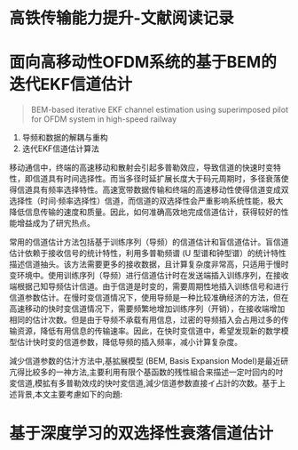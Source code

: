 # 高铁传输能力提升-文献阅读记录

# 面向高移动性OFDM系统的基于BEM的迭代EKF信道估计

> BEM-based iterative EKF channel estimation using superimposed pilot for OFDM system in high-speed railway

1. 导频和数据的解耦与重构
2. 迭代EKF信道估计算法

移动通信中，终端的高速移动和散射会引起多普勒效应，导致信道的快速时变特性，即信道具有时间选择性。而当多径时延扩展长度大于码元周期时，多径衰落使得信道具有频率选择特性。高速宽带数据传输和终端的高速移动性使得信道变成双选择性（时间·频率选择性）信道，而信道的双选择性会严重影响系统性能，极大降低信息传输的速度和质量。因此，如何准确高效地完成信道估计，获得较好的性能增益成为了研宄热点。

常用的信道估计方法包括基于训练序列（导频）的信道估计和盲信道估计。盲信道估计依赖于接收信号的统计特性，利用多普勒频谱 (U 型谱和钟型谱）的统计特性描述信道抽头。该方法需要更多的接收数据，且计算复杂度非常高，只适用于慢时变环境中。使用训练序列（导频）进行信道估计时在发送端插入训练序列，在接收端根据己知导频估计信道。由于信道是时变的，需要周期性地插入训练信号和进行信道参数估计。在慢时变信道情况下，使用导频是一种比较准确经济的方法，但在高速移动的快时变信道情况下，需要频繁地增加训练序列（开销），在接收端增加相同的估计次数。但是由于导频不承载有用信息，过密的导频插入会占用过多的传输资源，降低有用信息的传输速率。因此，在快时变信道中，希望发现新的数学模型估计快时变的信道参数，降低导频的插入频率，减小计算复杂度。

減少信道参数的估汁方法中,基拡展模型 (BEM, Basis Expansion ModeI)是最近研亢得比絞多的一神方法,主要利用有限个基函数的残性組合来描述一定吋回内的吋変信道,模拡有多普勒效戍的快吋変信道,減少信道参数直接イ占計的次数。基于上述背景,本文主要考慮如下的向題:

# 基于深度学习的双选择性衰落信道估计
